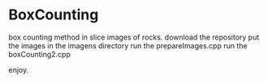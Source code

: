 # BoxCounting
box counting method in slice images of rocks.
download the repository
put the images in the imagens directory
run the prepareImages.cpp
run the boxCounting2.cpp

enjoy.

